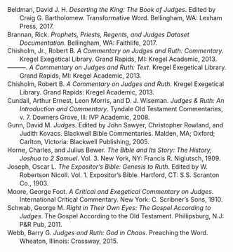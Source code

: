 <div class="csl-bib-body" style="line-height: 1.35; margin-left: 2em; text-indent:-2em;">
  <div class="csl-entry">Beldman, David J. H. <i>Deserting the King: The Book of Judges</i>. Edited by Craig G. Bartholomew. Transformative Word. Bellingham, WA: Lexham Press, 2017.</div>
  <span class="Z3988" title="url_ver=Z39.88-2004&amp;ctx_ver=Z39.88-2004&amp;rfr_id=info%3Asid%2Fzotero.org%3A2&amp;rft_val_fmt=info%3Aofi%2Ffmt%3Akev%3Amtx%3Abook&amp;rft.genre=book&amp;rft.btitle=Deserting%20the%20King%3A%20The%20Book%20of%20Judges&amp;rft.place=Bellingham%2C%20WA&amp;rft.publisher=Lexham%20Press&amp;rft.series=Transformative%20Word&amp;rft.aufirst=David%20J.%20H.&amp;rft.aulast=Beldman&amp;rft.au=David%20J.%20H.%20Beldman&amp;rft.au=Craig%20G.%20Bartholomew&amp;rft.date=2017"></span>
  <div class="csl-entry">Brannan, Rick. <i>Prophets, Priests, Regents, and Judges Dataset Documentation</i>. Bellingham, WA: Faithlife, 2017.</div>
  <span class="Z3988" title="url_ver=Z39.88-2004&amp;ctx_ver=Z39.88-2004&amp;rfr_id=info%3Asid%2Fzotero.org%3A2&amp;rft_val_fmt=info%3Aofi%2Ffmt%3Akev%3Amtx%3Abook&amp;rft.genre=book&amp;rft.btitle=Prophets%2C%20Priests%2C%20Regents%2C%20and%20Judges%20Dataset%20Documentation&amp;rft.place=Bellingham%2C%20WA&amp;rft.publisher=Faithlife&amp;rft.aufirst=Rick&amp;rft.aulast=Brannan&amp;rft.au=Rick%20Brannan&amp;rft.date=2017"></span>
  <div class="csl-entry">Chisholm, Jr., Robert B. <i>A Commentary on Judges and Ruth: Commentary</i>. Kregel Exegetical Library. Grand Rapids, MI: Kregel Academic, 2013.</div>
  <span class="Z3988" title="url_ver=Z39.88-2004&amp;ctx_ver=Z39.88-2004&amp;rfr_id=info%3Asid%2Fzotero.org%3A2&amp;rft_val_fmt=info%3Aofi%2Ffmt%3Akev%3Amtx%3Abook&amp;rft.genre=book&amp;rft.btitle=A%20Commentary%20on%20Judges%20and%20Ruth%3A%20Commentary&amp;rft.place=Grand%20Rapids%2C%20MI&amp;rft.publisher=Kregel%20Academic&amp;rft.series=Kregel%20Exegetical%20Library&amp;rft.aufirst=Jr.%2C%20Robert%20B.&amp;rft.aulast=Chisholm&amp;rft.au=Jr.%2C%20Robert%20B.%20Chisholm&amp;rft.date=2013"></span>
  <div class="csl-entry">———. <i>A Commentary on Judges and Ruth: Text</i>. Kregel Exegetical Library. Grand Rapids, MI: Kregel Academic, 2013.</div>
  <span class="Z3988" title="url_ver=Z39.88-2004&amp;ctx_ver=Z39.88-2004&amp;rfr_id=info%3Asid%2Fzotero.org%3A2&amp;rft_val_fmt=info%3Aofi%2Ffmt%3Akev%3Amtx%3Abook&amp;rft.genre=book&amp;rft.btitle=A%20Commentary%20on%20Judges%20and%20Ruth%3A%20Text&amp;rft.place=Grand%20Rapids%2C%20MI&amp;rft.publisher=Kregel%20Academic&amp;rft.series=Kregel%20Exegetical%20Library&amp;rft.aufirst=Jr.%2C%20Robert%20B.&amp;rft.aulast=Chisholm&amp;rft.au=Jr.%2C%20Robert%20B.%20Chisholm&amp;rft.date=2013"></span>
  <div class="csl-entry">Chisholm, Robert B. <i>A Commentary on Judges and Ruth</i>. Kregel Exegetical Library. Grand Rapids: Kregel Academic, 2013.</div>
  <span class="Z3988" title="url_ver=Z39.88-2004&amp;ctx_ver=Z39.88-2004&amp;rfr_id=info%3Asid%2Fzotero.org%3A2&amp;rft_id=urn%3Aisbn%3A978-0-8254-2556-1&amp;rft_val_fmt=info%3Aofi%2Ffmt%3Akev%3Amtx%3Abook&amp;rft.genre=book&amp;rft.btitle=A%20commentary%20on%20Judges%20and%20Ruth&amp;rft.place=Grand%20Rapids&amp;rft.publisher=Kregel%20Academic&amp;rft.series=Kregel%20exegetical%20library&amp;rft.aufirst=Robert%20B.&amp;rft.aulast=Chisholm&amp;rft.au=Robert%20B.%20Chisholm&amp;rft.date=2013&amp;rft.tpages=697&amp;rft.isbn=978-0-8254-2556-1&amp;rft.language=eng"></span>
  <div class="csl-entry">Cundall, Arthur Ernest, Leon Morris, and D. J. Wiseman. <i>Judges &amp; Ruth: An Introduction and Commentary</i>. Tyndale Old Testament Commentaries, v. 7. Downers Grove, Ill: IVP Academic, 2008.</div>
  <span class="Z3988" title="url_ver=Z39.88-2004&amp;ctx_ver=Z39.88-2004&amp;rfr_id=info%3Asid%2Fzotero.org%3A2&amp;rft_id=urn%3Aisbn%3A978-0-8308-4207-0&amp;rft_val_fmt=info%3Aofi%2Ffmt%3Akev%3Amtx%3Abook&amp;rft.genre=book&amp;rft.btitle=Judges%20%26%20Ruth%3A%20an%20introduction%20and%20commentary&amp;rft.place=Downers%20Grove%2C%20Ill&amp;rft.publisher=IVP%20Academic&amp;rft.series=Tyndale%20Old%20Testament%20commentaries&amp;rft.aufirst=Arthur%20Ernest&amp;rft.aulast=Cundall&amp;rft.au=Arthur%20Ernest%20Cundall&amp;rft.au=Leon%20Morris&amp;rft.au=D.%20J.%20Wiseman&amp;rft.date=2008&amp;rft.tpages=307&amp;rft.isbn=978-0-8308-4207-0"></span>
  <div class="csl-entry">Gunn, David M. <i>Judges</i>. Edited by John Sawyer, Christopher Rowland, and Judith Kovacs. Blackwell Bible Commentaries. Malden, MA; Oxford; Carlton, Victoria: Blackwell Publishing, 2005.</div>
  <span class="Z3988" title="url_ver=Z39.88-2004&amp;ctx_ver=Z39.88-2004&amp;rfr_id=info%3Asid%2Fzotero.org%3A2&amp;rft_val_fmt=info%3Aofi%2Ffmt%3Akev%3Amtx%3Abook&amp;rft.genre=book&amp;rft.btitle=Judges&amp;rft.place=Malden%2C%20MA%3B%20Oxford%3B%20Carlton%2C%20Victoria&amp;rft.publisher=Blackwell%20Publishing&amp;rft.series=Blackwell%20Bible%20Commentaries&amp;rft.aufirst=David%20M.&amp;rft.aulast=Gunn&amp;rft.au=David%20M.%20Gunn&amp;rft.au=John%20Sawyer&amp;rft.au=Christopher%20Rowland&amp;rft.au=Judith%20Kovacs&amp;rft.date=2005"></span>
  <div class="csl-entry">Horne, Charles, and Julius Bewer. <i>The Bible and Its Story: The History, Joshua to 2 Samuel</i>. Vol. 3. New York, NY: Francis R. Niglutsch, 1909.</div>
  <span class="Z3988" title="url_ver=Z39.88-2004&amp;ctx_ver=Z39.88-2004&amp;rfr_id=info%3Asid%2Fzotero.org%3A2&amp;rft_val_fmt=info%3Aofi%2Ffmt%3Akev%3Amtx%3Abook&amp;rft.genre=book&amp;rft.btitle=The%20Bible%20and%20its%20Story%3A%20The%20History%2C%20Joshua%20to%202%20Samuel&amp;rft.place=New%20York%2C%20NY&amp;rft.publisher=Francis%20R.%20Niglutsch&amp;rft.aufirst=Charles&amp;rft.aulast=Horne&amp;rft.au=Charles%20Horne&amp;rft.au=Julius%20Bewer&amp;rft.date=1909"></span>
  <div class="csl-entry">Joseph, Oscar L. <i>The Expositor’s Bible: Genesis to Ruth</i>. Edited by W. Robertson Nicoll. Vol. 1. Expositor’s Bible. Hartford, CT: S.S. Scranton Co., 1903.</div>
  <span class="Z3988" title="url_ver=Z39.88-2004&amp;ctx_ver=Z39.88-2004&amp;rfr_id=info%3Asid%2Fzotero.org%3A2&amp;rft_val_fmt=info%3Aofi%2Ffmt%3Akev%3Amtx%3Abook&amp;rft.genre=book&amp;rft.btitle=The%20Expositor%E2%80%99s%20Bible%3A%20Genesis%20to%20Ruth&amp;rft.place=Hartford%2C%20CT&amp;rft.publisher=S.S.%20Scranton%20Co.&amp;rft.series=Expositor%E2%80%99s%20Bible&amp;rft.aufirst=Oscar%20L.&amp;rft.aulast=Joseph&amp;rft.au=Oscar%20L.%20Joseph&amp;rft.au=W.%20Robertson%20Nicoll&amp;rft.date=1903"></span>
  <div class="csl-entry">Moore, George Foot. <i>A Critical and Exegetical Commentary on Judges</i>. International Critical Commentary. New York: C. Scribner’s Sons, 1910.</div>
  <span class="Z3988" title="url_ver=Z39.88-2004&amp;ctx_ver=Z39.88-2004&amp;rfr_id=info%3Asid%2Fzotero.org%3A2&amp;rft_val_fmt=info%3Aofi%2Ffmt%3Akev%3Amtx%3Abook&amp;rft.genre=book&amp;rft.btitle=A%20critical%20and%20exegetical%20commentary%20on%20Judges&amp;rft.place=New%20York&amp;rft.publisher=C.%20Scribner%E2%80%99s%20Sons&amp;rft.series=International%20Critical%20Commentary&amp;rft.aufirst=George%20Foot&amp;rft.aulast=Moore&amp;rft.au=George%20Foot%20Moore&amp;rft.date=1910"></span>
  <div class="csl-entry">Schwab, George M. <i>Right in Their Own Eyes: The Gospel According to Judges</i>. The Gospel According to the Old Testament. Phillipsburg, N.J: P&amp;R Pub, 2011.</div>
  <span class="Z3988" title="url_ver=Z39.88-2004&amp;ctx_ver=Z39.88-2004&amp;rfr_id=info%3Asid%2Fzotero.org%3A2&amp;rft_id=urn%3Aisbn%3A978-1-59638-210-7&amp;rft_val_fmt=info%3Aofi%2Ffmt%3Akev%3Amtx%3Abook&amp;rft.genre=book&amp;rft.btitle=Right%20in%20their%20own%20eyes%3A%20the%20Gospel%20according%20to%20Judges&amp;rft.place=Phillipsburg%2C%20N.J&amp;rft.publisher=P%26R%20Pub&amp;rft.series=The%20Gospel%20according%20to%20the%20Old%20Testament&amp;rft.aufirst=George%20M.&amp;rft.aulast=Schwab&amp;rft.au=George%20M.%20Schwab&amp;rft.date=2011&amp;rft.isbn=978-1-59638-210-7"></span>
  <div class="csl-entry">Webb, Barry G. <i>Judges and Ruth: God in Chaos</i>. Preaching the Word. Wheaton, Illinois: Crossway, 2015.</div>
  <span class="Z3988" title="url_ver=Z39.88-2004&amp;ctx_ver=Z39.88-2004&amp;rfr_id=info%3Asid%2Fzotero.org%3A2&amp;rft_id=urn%3Aisbn%3A978-1-4335-0676-5&amp;rft_val_fmt=info%3Aofi%2Ffmt%3Akev%3Amtx%3Abook&amp;rft.genre=book&amp;rft.btitle=Judges%20and%20Ruth%3A%20God%20in%20chaos&amp;rft.place=Wheaton%2C%20Illinois&amp;rft.publisher=Crossway&amp;rft.series=Preaching%20the%20word&amp;rft.aufirst=Barry%20G.&amp;rft.aulast=Webb&amp;rft.au=Barry%20G.%20Webb&amp;rft.date=2015&amp;rft.tpages=303&amp;rft.isbn=978-1-4335-0676-5"></span>
</div>
